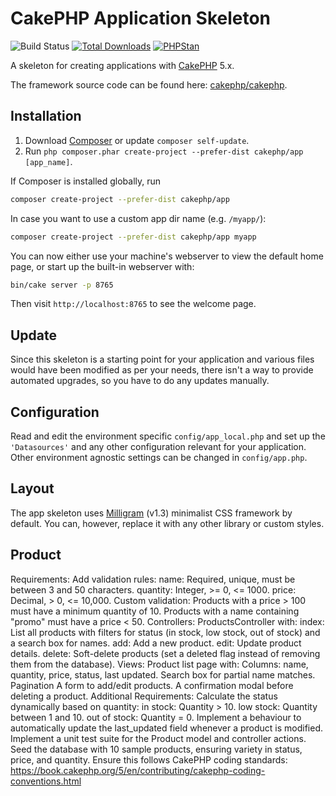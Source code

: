 # CakePHP Application Skeleton

![Build Status](https://github.com/cakephp/app/actions/workflows/ci.yml/badge.svg?branch=master)
[![Total Downloads](https://img.shields.io/packagist/dt/cakephp/app.svg?style=flat-square)](https://packagist.org/packages/cakephp/app)
[![PHPStan](https://img.shields.io/badge/PHPStan-level%207-brightgreen.svg?style=flat-square)](https://github.com/phpstan/phpstan)

A skeleton for creating applications with [CakePHP](https://cakephp.org) 5.x.

The framework source code can be found here: [cakephp/cakephp](https://github.com/cakephp/cakephp).

## Installation

1. Download [Composer](https://getcomposer.org/doc/00-intro.md) or update `composer self-update`.
2. Run `php composer.phar create-project --prefer-dist cakephp/app [app_name]`.

If Composer is installed globally, run

```bash
composer create-project --prefer-dist cakephp/app
```

In case you want to use a custom app dir name (e.g. `/myapp/`):

```bash
composer create-project --prefer-dist cakephp/app myapp
```

You can now either use your machine's webserver to view the default home page, or start
up the built-in webserver with:

```bash
bin/cake server -p 8765
```

Then visit `http://localhost:8765` to see the welcome page.

## Update

Since this skeleton is a starting point for your application and various files
would have been modified as per your needs, there isn't a way to provide
automated upgrades, so you have to do any updates manually.

## Configuration

Read and edit the environment specific `config/app_local.php` and set up the
`'Datasources'` and any other configuration relevant for your application.
Other environment agnostic settings can be changed in `config/app.php`.

## Layout

The app skeleton uses [Milligram](https://milligram.io/) (v1.3) minimalist CSS
framework by default. You can, however, replace it with any other library or
custom styles.

## Product 
Requirements:
Add validation rules:
name: Required, unique, must be between 3 and 50 characters.
quantity: Integer, >= 0, <= 1000.
price: Decimal, > 0, <= 10,000.
Custom validation:
Products with a price > 100 must have a minimum quantity of 10.
Products with a name containing "promo" must have a price < 50.
Controllers:
ProductsController with:
index: List all products with filters for status (in stock, low stock, out of stock) and a search box for names.
add: Add a new product.
edit: Update product details.
delete: Soft-delete products (set a deleted flag instead of removing them from the database).
Views:
Product list page with:
Columns: name, quantity, price, status, last updated.
Search box for partial name matches.
Pagination
A form to add/edit products.
A confirmation modal before deleting a product. 
Additional Requirements:
Calculate the status dynamically based on quantity:
in stock: Quantity > 10.
low stock: Quantity between 1 and 10.
out of stock: Quantity = 0.
Implement a behaviour to automatically update the last_updated field whenever a product is modified. 
Implement a unit test suite for the Product model and controller actions.
Seed the database with 10 sample products, ensuring variety in status, price, and quantity.
Ensure this follows CakePHP coding standards: https://book.cakephp.org/5/en/contributing/cakephp-coding-conventions.html